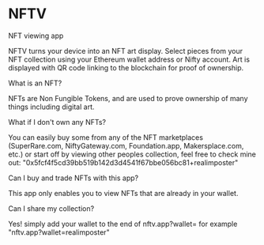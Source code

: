 # NFTV
NFT viewing app

NFTV turns your device into an NFT art display. Select pieces from your NFT collection using your Ethereum wallet address or Nifty account. Art is displayed with QR code linking to the blockchain for proof of ownership.


What is an NFT?

NFTs are Non Fungible Tokens, and are used to prove ownership of many things including digital art.


What if I don't own any NFTs?

You can easily buy some from any of the NFT marketplaces (SuperRare.com, NiftyGateway.com, Foundation.app, Makersplace.com, etc.) or start off by viewing other peoples collection, feel free to check mine out:
"0x5fcf4f5cd39bb519b142d3d4541f67bbe056bc81+realimposter"


Can I buy and trade NFTs with this app?

This app only enables you to view NFTs that are already in your wallet.


Can I share my collection?

Yes! simply add your wallet to the end of nftv.app?wallet=
for example "nftv.app?wallet=realimposter"
